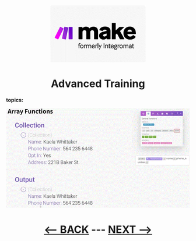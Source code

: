 <div align="center">

![Make](pic/make_logo.gif)

# Advanced Training
</div>

__topics:__


![pick](pic/l3arrayfunctionpick.gif)



<div align="center">
  
# [<-- BACK](l3realaiusecase.md) --- [NEXT -->](l4.md)
</div>
